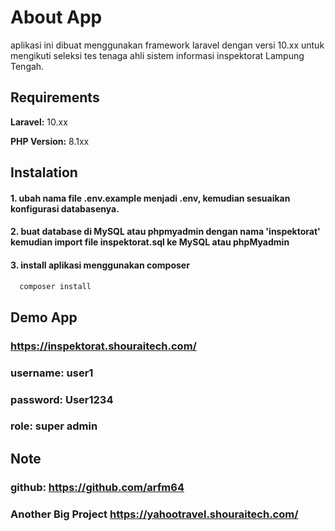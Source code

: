 
# About App

aplikasi ini dibuat menggunakan framework laravel dengan versi 10.xx untuk mengikuti seleksi tes tenaga ahli sistem informasi inspektorat Lampung Tengah.

## Requirements
**Laravel:** 10.xx

**PHP Version:** 8.1xx


## Instalation
#### 1. ubah nama file .env.example menjadi .env, kemudian sesuaikan konfigurasi databasenya.
#### 2. buat database di MySQL atau phpmyadmin dengan nama 'inspektorat' kemudian import file inspektorat.sql ke MySQL atau phpMyadmin
#### 3. install aplikasi menggunakan composer
```bash
  composer install
```

## Demo App
### https://inspektorat.shouraitech.com/
### username: user1
### password: User1234
### role: super admin


## Note
### github: https://github.com/arfm64
### Another Big Project https://yahootravel.shouraitech.com/

